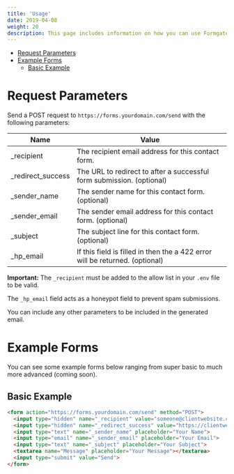```yaml
---
title: 'Usage'
date: 2019-04-08
weight: 20
description: This page includes information on how you can use Formgate as well as some example forms you can use.
---
```


- [Request Parameters](#params)
- [Example Forms](#examples)
    - [Basic Example](#basic-example)

# <a name="params"></a> Request Parameters

Send a POST request to `https://forms.yourdomain.com/send` with the following parameters:

| Name              | Value                                                                             |
| ------------------| ----------------------------------------------------------------------------------|
| _recipient        | The recipient email address for this contact form.                                |
| _redirect_success | The URL to redirect to after a successful form submission. (optional)             |
| _sender_name      | The sender name for this contact form. (optional)                                 |
| _sender_email     | The sender email address for this contact form. (optional)                        |
| _subject          | The subject line for this contact form. (optional)                                |
| _hp_email         | If this field is filled in then the a 422 error will be returned. (optional)      |

**Important:** The `_recipient` must be added to the allow list in your `.env` file to be valid.

The `_hp_email` field acts as a honeypot field to prevent spam submissions.

You can include any other parameters to be included in the generated email.

# <a name="examples"></a> Example Forms
You can see some example forms below ranging from super basic to much more advanced (coming soon).

## <a name="basic-example"></a> Basic Example

```html
<form action="https://forms.yourdomain.com/send" method="POST">
  <input type="hidden" name="_recipient" value="someone@clientwebsite.com">
  <input type="hidden" name="_redirect_success" value="https://clientwebsite.com/success/">
  <input type="text" name="_sender_name" placeholder="Your Name">
  <input type="email" name="_sender_email" placeholder="Your Email">
  <input type="text" name="_subject" placeholder="Your Subject">
  <textarea name="Message" placeholder="Your Message"></textarea>
  <input type="submit" value="Send">
</form>
```
